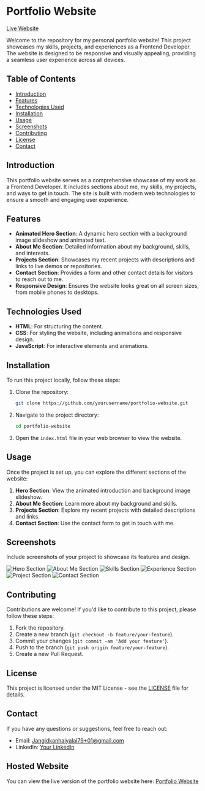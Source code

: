 # Portfolio Website

[Live Website](https://kanhaiya304.github.io/My-portfolio-/)

Welcome to the repository for my personal portfolio website! This project showcases my skills, projects, and experiences as a Frontend Developer. The website is designed to be responsive and visually appealing, providing a seamless user experience across all devices.

## Table of Contents

- [Introduction](#introduction)
- [Features](#features)
- [Technologies Used](#technologies-used)
- [Installation](#installation)
- [Usage](#usage)
- [Screenshots](#screenshots)
- [Contributing](#contributing)
- [License](#license)
- [Contact](#contact)

## Introduction

This portfolio website serves as a comprehensive showcase of my work as a Frontend Developer. It includes sections about me, my skills, my projects, and ways to get in touch. The site is built with modern web technologies to ensure a smooth and engaging user experience.

## Features

- **Animated Hero Section**: A dynamic hero section with a background image slideshow and animated text.
- **About Me Section**: Detailed information about my background, skills, and interests.
- **Projects Section**: Showcases my recent projects with descriptions and links to live demos or repositories.
- **Contact Section**: Provides a form and other contact details for visitors to reach out to me.
- **Responsive Design**: Ensures the website looks great on all screen sizes, from mobile phones to desktops.

## Technologies Used

- **HTML**: For structuring the content.
- **CSS**: For styling the website, including animations and responsive design.
- **JavaScript**: For interactive elements and animations.

## Installation

To run this project locally, follow these steps:

1. Clone the repository:
   ```sh
   git clone https://github.com/yourusername/portfolio-website.git
   ```
2. Navigate to the project directory:
   ```sh
   cd portfolio-website
   ```
3. Open the `index.html` file in your web browser to view the website.

## Usage

Once the project is set up, you can explore the different sections of the website:

1. **Hero Section**: View the animated introduction and background image slideshow.
2. **About Me Section**: Learn more about my background and skills.
3. **Projects Section**: Explore my recent projects with detailed descriptions and links.
4. **Contact Section**: Use the contact form to get in touch with me.

## Screenshots

Include screenshots of your project to showcase its features and design.

![Hero Section](https://github.com/kanhaiya304/My-portfolio-/assets/133117538/e9c0e755-35f1-4bd5-adc3-229e6654f424)
![About Me Section](https://github.com/kanhaiya304/My-portfolio-/assets/133117538/ffb14863-5597-4e0c-9792-1a232f6415db)
![Skills Section](https://github.com/kanhaiya304/My-portfolio-/assets/133117538/1f6fef8d-9d1f-4b16-88c3-a32d3972e1d5)
![Experience Section](https://github.com/kanhaiya304/My-portfolio-/assets/133117538/eb7f5be1-fa9d-47e0-83ef-d39388857a68)
![Project Section](https://github.com/kanhaiya304/My-portfolio-/assets/133117538/b022d7cd-9374-4987-9da5-94fa6681043f)
![Contact Section](https://github.com/kanhaiya304/My-portfolio-/assets/133117538/8afd111e-89ec-4034-8ec1-f3543be4ea32)

## Contributing

Contributions are welcome! If you'd like to contribute to this project, please follow these steps:

1. Fork the repository.
2. Create a new branch (`git checkout -b feature/your-feature`).
3. Commit your changes (`git commit -am 'Add your feature'`).
4. Push to the branch (`git push origin feature/your-feature`).
5. Create a new Pull Request.

## License

This project is licensed under the MIT License - see the [LICENSE](LICENSE) file for details.

## Contact

If you have any questions or suggestions, feel free to reach out:

- Email: Jangidkanhaiyalal79+01@gmail.com
- LinkedIn: [Your LinkedIn](https://www.linkedin.com/in/kanhaiyalal-jangid-758a38279)
## Hosted Website

You can view the live version of the portfolio website here: [Portfolio Website](https://kanhaiya304.github.io/My-portfolio-/)
